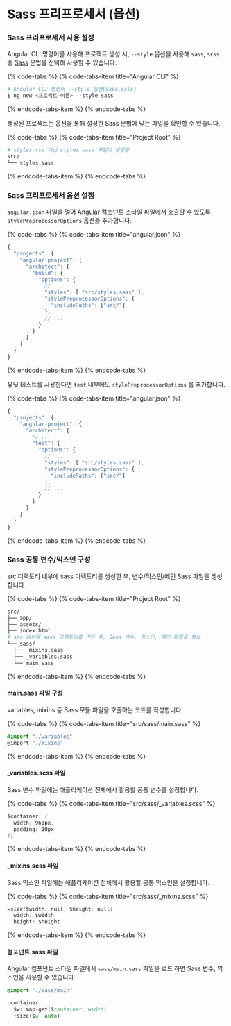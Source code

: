 # Sass 프리프로세서 \(옵션\)

### Sass 프리프로세서 사용 설정

Angular CLI 명령어를 사용해 프로젝트 생성 시, `--style` 옵션을 사용해 `sass`, `scss` 중 [Sass](http://sass-lang.com/) 문법을 선택해 사용할 수 있습니다.

{% code-tabs %}
{% code-tabs-item title="Angular CLI" %}
```bash
# Angular CLI 명령어 --style 옵션(sass,scss)
$ ng new <프로젝트-이름> --style sass
```
{% endcode-tabs-item %}
{% endcode-tabs %}

생성된 프로젝트는 옵션을 통해 설정한 Sass 문법에 맞는 파일을 확인할 수 있습니다.

{% code-tabs %}
{% code-tabs-item title="Project Root" %}
```bash
# styles.css 대신 styles.sass 파일이 생성됨
src/ 
└── styles.sass
```
{% endcode-tabs-item %}
{% endcode-tabs %}

### Sass 프리프로세서 옵션 설정

`angular.json` 파일을 열어 Angular 컴포넌트 스타일 파일에서 호출할 수 있도록 `stylePreprocessorOptions` 옵션을 추가합니다. 

{% code-tabs %}
{% code-tabs-item title="angular.json" %}
```javascript
{
  "projects": {
    "angular-project": {
      "architect": {
        "build": {
          "options": {
            // ...
            "styles": [ "src/styles.sass" ], 
            "stylePreprocessorOptions": { 
              "includePaths": ["src/"] 
            },
            // ...
          }
        }
      }
    }
  }
}
```
{% endcode-tabs-item %}
{% endcode-tabs %}

유닛 테스트를 사용한다면 `test` 내부에도 `stylePreprocessorOptions` 를 추가합니다.

{% code-tabs %}
{% code-tabs-item title="angular.json" %}
```javascript
{
  "projects": {
    "angular-project": {
      "architect": {
        // ...
        "test": {
          "options": {
            // ...
            "styles": [ "src/styles.sass" ], 
            "stylePreprocessorOptions": { 
              "includePaths": ["src/"] 
            },
            // ...
          }
        }
      }
    }
  }
}
```
{% endcode-tabs-item %}
{% endcode-tabs %}

### Sass 공통 변수/믹스인 구성

src 디렉토리 내부에 sass 디렉토리를 생성한 후, 변수/믹스인/메인 Sass 파일을 생성합니다.

{% code-tabs %}
{% code-tabs-item title="Project Root" %}
```bash
src/ 
├── app/
├── assets/
├── index.html 
# src 내부에 sass 디렉토리를 만든 후, Sass 변수, 믹스인, 메인 파일을 생성
└── sass/ 
  ├── _mixins.sass 
  ├── _variables.sass 
  └── main.sass 
```
{% endcode-tabs-item %}
{% endcode-tabs %}

#### main.sass 파일 구성

variables, mixins 등 Sass 모듈 파일을 호출하는 코드를 작성합니다.

{% code-tabs %}
{% code-tabs-item title="src/sass/main.sass" %}
```css
@import "./variables"
@import "./mixins"
```
{% endcode-tabs-item %}
{% endcode-tabs %}

#### \_variables.scss 파일

Sass 변수 파일에는 애플리케이션 전체에서 활용할 공통 변수를 설정합니다.

{% code-tabs %}
{% code-tabs-item title="src/sass/\_variables.scss" %}
```css
$container: ( 
  width: 960px, 
  padding: 10px 
);
```
{% endcode-tabs-item %}
{% endcode-tabs %}

#### \_mixins.scss 파일

Sass 믹스인 파일에는 애플리케이션 전체에서 활용할 공통 믹스인을 설정합니다.

{% code-tabs %}
{% code-tabs-item title="src/sass/\_mixins.scss" %}
```css
=size($width: null, $height: null) 
  width: $width 
  height: $height
```
{% endcode-tabs-item %}
{% endcode-tabs %}

#### 컴포넌트.sass 파일

Angular 컴포넌트 스타일 파일에서 `sass/main.sass` 파일을 로드 하면 Sass 변수, 믹스인을 사용할 수 있습니다.

```css
@import "./sass/main"

.container
  $w: map-get($container, width)
  +size($w, auto)
```

